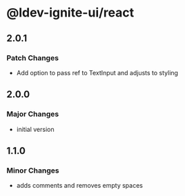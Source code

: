 # @ldev-ignite-ui/react

## 2.0.1

### Patch Changes

- Add option to pass ref to TextInput and adjusts to styling

## 2.0.0

### Major Changes

- initial version

## 1.1.0

### Minor Changes

- adds comments and removes empty spaces
